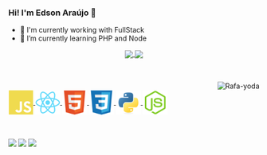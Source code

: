 ### Hi! I'm Edson Araújo 👋

- 🔭 I'm currently working with FullStack
- 🌱 I’m currently learning PHP and Node

 <div align="center">
  <a href="https://github.com/edson-araujo">
  <img align="center" height="150em" src="https://github-readme-stats.vercel.app/api?username=edson-araujo&show_icons=true&theme=dark&include_all_commits=true&count_private=true"/>
  <img align="center" height="120em"src="https://github-readme-stats.vercel.app/api/top-langs/?username=edson-araujo&layout=compact&langs_count=7&theme=dark"/>
</div>
  
  ##
 

  
  <br>
<img height="200em"align="right" alt="Rafa-yoda" src="https://media.giphy.com/media/Vbtc9VG51NtzT1Qnv1/giphy.gif">

<div style="display: inline_block"><br>
  <img align="center" alt="edosn-Js" height="50 width="40" src="https://raw.githubusercontent.com/devicons/devicon/master/icons/javascript/javascript-plain.svg">
  <img align="center" alt="edson-React" height="50 width="40" src="https://raw.githubusercontent.com/devicons/devicon/master/icons/react/react-original.svg">
  <img align="center" alt="edson-HTML" height="50 width="40" src="https://raw.githubusercontent.com/devicons/devicon/master/icons/html5/html5-original.svg">
  <img align="center" alt="edson-CSS" height="50 width="40" src="https://raw.githubusercontent.com/devicons/devicon/master/icons/css3/css3-original.svg">
  <img align="center" alt="edson-Python" height="50 width="40" src="https://raw.githubusercontent.com/devicons/devicon/master/icons/python/python-original.svg">
  <img align="center" alt="edson-node" height="50 width="40" src="https://raw.githubusercontent.com/devicons/devicon/00f02ef57fb7601fd1ddcc2fe6fe670fef3ae3e4/icons/nodejs/nodejs-original.svg">
</div>

  <br>
  
  <br>
  
  <div> 

  <a href="https://www.instagram.com/edson.arauj0/" target="_blank"><img src="https://img.shields.io/badge/-Instagram-%23E4405F?style=for-the-badge&logo=instagram&logoColor=white" target="_blank"></a>
  <a href = "mailto:araujoedson.contato@gmail.com"><img src="https://img.shields.io/badge/-Gmail-%23333?style=for-the-badge&logo=gmail&logoColor=white" target="_blank"></a>
  <a href="https://www.linkedin.com/in/edson-ara%C3%BAjo-863382155/" target="_blank"><img src="https://img.shields.io/badge/-LinkedIn-%230077B5?style=for-the-badge&logo=linkedin&logoColor=white" target="_blank"></a> 
 
  <br>
  
 <br>
    
 <br>

##

 
</div>

